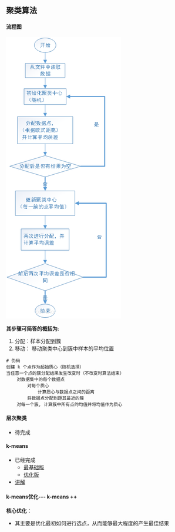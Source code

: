 ## 聚类算法

#### 流程图

![image](https://raw.githubusercontent.com/KongWiki/Data_Mining/master/pic/kmeans.png)

**其步骤可简答的概括为**:

1. 分配：样本分配到簇
2. 移动： 移动聚类中心到簇中样本的平均位置

```
# 伪码
创建 k 个点作为起始质心（随机选择）
当任意一个点的簇分配结果发生改变时（不改变时算法结束）
    对数据集中的每个数据点
        对每个质心
            计算质心与数据点之间的距离
        将数据点分配到距其最近的簇
    对每一个簇, 计算簇中所有点的均值并将均值作为质心
```



#### 层次聚类

* 待完成

#### k-means

* 已经完成
  * [最基础版](https://github.com/KongWiki/Data_Mining/blob/master/DMAlgorithms/Cluster/kmeans.ipynb)
  * [优化版](https://github.com/KongWiki/Data_Mining/blob/master/DMAlgorithms/Cluster/kmeans.py)
* [讲解]([https://www.kongwiki.top/2019/08/24/k-means%e8%81%9a%e7%b1%bb%e7%ae%97%e6%b3%95/](https://www.kongwiki.top/2019/08/24/k-means聚类算法/))

#### k-means优化--- k-means ++

**核心优化**：

* 其主要是优化最初如何进行选点，从而能够最大程度的产生最佳结果



 